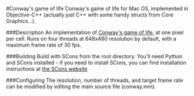 #Conway's game of life
Conway's game of life for Mac OS, implemented in Objective-C++ (actually just C++ with some handy structs from Core Graphics…). 

###Description
An implementation of [Conway's game of life](http://en.wikipedia.org/wiki/Conway%27s_game_of_life), at one pixel per cell. Runs on four threads at 648x480 resolution by default, with a maximum frame rate of 30 fps.

###Building
Build with SCons from the root directory. You'll need Python and SCons installed - if you need to install SCons, you can find installation instructions at [the SCons website](http://www.scons.org)

###Configuring
The resolution, number of threads, and target frame rate can be modified by editing the main source file (conway.mm).